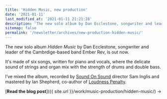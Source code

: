 ```yaml
---
title: 'Hidden Music, new production'
date: '2021-01-11'
last_modified_at: '2021-01-11 21:21:28'
description: 'The new solo album by Dan Ecclestone, songwriter and leader of the Cambrdige-based band Ember Rev, is out now.'
sitemap: false
permalink: '/newsletter/archives/new-production-hidden-music/'
---
```

The new solo album _Hidden Music_ by Dan Ecclestone, songwriter and leader of the Cambrdige-based band Ember Rev, is out now.

It's made of six songs, written for piano and vocals, where the delicate sound of strings and organ mix with the strength of drums and double bass.

I’ve mixed the album, recorded by [Sound On Sound](https://www.soundonsound.com/) director Sam Inglis and mastered by Ian Shepherd, co-author of [Loudness Penalty](https://www.loudnesspenalty.com/).

[**Read the blog post**]({{ site.url }}/work/music-production/hidden-music/) →